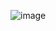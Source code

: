 ![image](https://github.com/Leenovations/ETC/assets/142461691/a3778be6-b3ad-4239-9694-6626d6cbd400)
